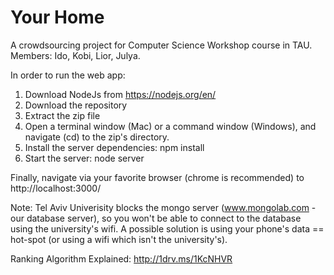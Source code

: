 # Your Home
A crowdsourcing project for Computer Science Workshop course in TAU. Members: Ido, Kobi, Lior, Julya.

In order to run the web app: 

1. Download NodeJs from https://nodejs.org/en/
2. Download the repository
3. Extract the zip file
4. Open a terminal window (Mac) or a command window (Windows), and navigate (cd) to the zip's directory.
5. Install the server dependencies:  npm install
6. Start the server:  node server

Finally, navigate via your favorite browser (chrome is recommended) to http://localhost:3000/ 

Note:
Tel Aviv Univerisity blocks the mongo server (www.mongolab.com - our database server), so you won't be able to connect to the database using the university's wifi.
A possible solution is using your phone's data == hot-spot (or using a wifi which isn't the university's).

Ranking Algorithm Explained: http://1drv.ms/1KcNHVR
